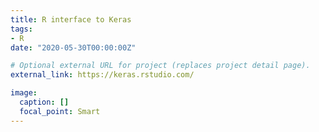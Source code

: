 ```yaml
---
title: R interface to Keras
tags:
- R
date: "2020-05-30T00:00:00Z"

# Optional external URL for project (replaces project detail page).
external_link: https://keras.rstudio.com/

image:
  caption: []
  focal_point: Smart
---
```

